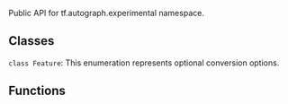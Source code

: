 Public API for tf.autograph.experimental namespace.
## Classes
`class Feature`: This enumeration represents optional conversion options.
## Functions
